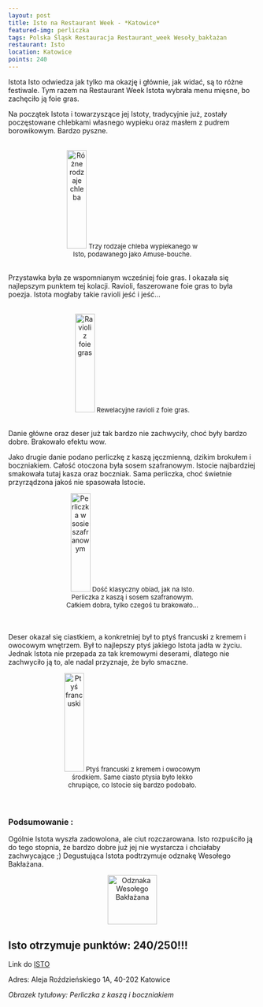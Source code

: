 ```yaml
---
layout: post
title: Isto na Restaurant Week - *Katowice*
featured-img: perliczka
tags: Polska Śląsk Restauracja Restaurant_week Wesoły_bakłażan
restaurant: Isto
location: Katowice
points: 240
---
```

Istota Isto odwiedza jak tylko ma okazję i głównie, jak widać, są to różne festiwale.
 Tym razem na Restaurant Week Istota wybrała menu mięsne, bo zachęciło ją foie gras.

Na początek Istota i towarzyszące jej Istoty, tradycyjnie już, zostały poczęstowane
chlebkami własnego wypieku oraz masłem z pudrem borowikowym. Bardzo pyszne.
<br />&ensp;&ensp;&ensp;
<center><div style="width:55%">
 <img src="{{site.img_url}}/assets/img/posts/chlebek.jpg" alt="Różne rodzaje chleba" height="200px" width="40px" />
 <font size="2">
      Trzy rodzaje chleba wypiekanego w Isto, podawanego jako Amuse-bouche.
 </font>
</div></center>
<br />

Przystawka była ze wspomnianym wcześniej foie gras. I okazała się najlepszym punktem tej kolacji.
Ravioli, faszerowane foie gras to była poezja. Istota mogłaby takie ravioli jeść i jeść...
<br />&ensp;&ensp;&ensp;
<center><div style="width:55%">
 <img src="{{site.img_url}}/assets/img/posts/ravioli_foie_gras.jpg" alt="Ravioli z foie gras" height="200px"
 width="40px" />
 <font size="2">
      Rewelacyjne ravioli z foie gras.
 </font>
</div></center>
<br />


Danie główne oraz deser już tak bardzo nie zachwyciły, choć były bardzo dobre. Brakowało efektu wow.

Jako drugie danie podano perliczkę z kaszą jęczmienną, dzikim brokułem i boczniakiem.
Całość otoczona była sosem szafranowym. Istocie najbardziej smakowała tutaj kasza oraz boczniak.
 Sama perliczka, choć świetnie przyrządzona jakoś nie spasowała Istocie.
<center><div style="width:55%">
 <img src="{{site.img_url}}/assets/img/posts/perliczka2.jpg" alt="Perliczka w sosie szafranowym" height="200px" width="40px" />

 <font size="2">
Dość klasyczny obiad, jak na Isto. Perliczka z kaszą i sosem szafranowym. Całkiem dobra, tylko czegoś tu brakowało...
 </font>
</div></center>
<br />&ensp;&ensp;&ensp;

Deser okazał się ciastkiem, a konkretniej był to ptyś francuski z kremem i owocowym wnętrzem.
Był to najlepszy ptyś jakiego Istota jadła w życiu. Jednak Istota nie przepada za tak kremowymi deserami,
dlatego nie zachwyciło ją to, ale nadal przyznaje, że było smaczne.
<center><div style="width:55%">
 <img src="{{site.img_url}}/assets/img/posts/ptys.jpg" alt="Ptyś francuski" height="200px" width="40px" />

 <font size="2">
Ptyś francuski z kremem i owocowym środkiem. Same ciasto ptysia było lekko chrupiące, co Istocie się bardzo podobało.
 </font>
</div></center>
<br />&ensp;&ensp;&ensp;

### Podsumowanie :
Ogólnie Istota wyszła zadowolona, ale ciut rozczarowana. Isto rozpuściło ją do tego stopnia,
że bardzo dobre już jej nie wystarcza i chciałaby zachwycające ;)
Degustująca Istota podtrzymuje odznakę Wesołego Bakłażana.

<center><div style="width:30%">
   <img src="{{site.img_url}}/assets/img/posts/odznaka.gif" alt="Odznaka Wesołego Bakłażana" height="100" width="auto" />
</div></center>

## Isto otrzymuje punktów: **240/250!!!**
Link do [ISTO]

Adres: Aleja Roździeńskiego 1A,
40-202 Katowice

_Obrazek tytułowy: Perliczka z kaszą i boczniakiem_

[ISTO]: http://www.isto.com.pl/




